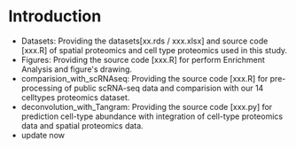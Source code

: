 


# Introduction  
- Datasets: Providing the datasets[xx.rds / xxx.xlsx] and source code [xxx.R] of spatial proteomics and cell type proteomics used in this study. 
- Figures: Providing the source code [xxx.R] for perform Enrichment Analysis and figure's drawing.
- comparision_with_scRNAseq: Providing the source code [xxx.R] for pre-processing of public scRNA-seq data and comparision with our 14 celltypes proteomics dataset.
- deconvolution_with_Tangram: Providing the source code [xxx.py] for prediction cell-type abundance with integration of cell-type proteomics data and spatial proteomics data. 
- update now
